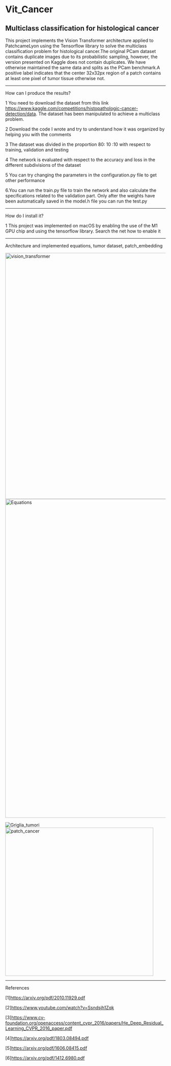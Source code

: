 # Vit_Cancer
Multiclass classification for histological cancer
-----------------------------------------------------------------------------------------------

This project implements the Vision Transformer architecture applied to PatchcameLyon using the Tensorflow library to solve the multiclass classification problem for histological cancer.The original PCam dataset contains duplicate images due to its probabilistic sampling, however, the version presented on Kaggle does not contain duplicates. We have otherwise maintained the same data and splits as the PCam benchmark.A positive label indicates that the center 32x32px region of a patch contains at least one pixel of tumor tissue otherwise not.

------------------------------------------------------------------------------------------------

How can I produce the results? 

1 You need to download the dataset from this link https://www.kaggle.com/competitions/histopathologic-cancer-detection/data. The dataset has been manipulated to achieve a multiclass problem.

2 Download the code I wrote and try to understand how it was organized by helping you with the comments

3 The dataset was divided in the proportion 80: 10 :10 with respect to training, validation and testing

4 The network is evaluated with respect to the accuracy and loss in the different subdivisions of the dataset

5 You can try changing the parameters in the configuration.py file to get other performance

6.You can run the train.py file to train the network and also calculate the specifications related to the validation part. Only after the weights have been automatically saved in the model.h file you can run the test.py

--------------------------------------------------------------------------------------------------

How do I install it?

1 This project was implemented on macOS by enabling the use of the M1 GPU chip and using the tensorflow library. Search the net how to enable it


--------------------------------------------------------------------------------------------------
Architecture and implemented equations, tumor dataset, patch_embedding

<img width="772" alt="vision_transformer" src="https://github.com/Reares94/VIT_Cancer/assets/93512390/fcaf5cb5-fc83-4ba3-b765-6dc91a654c3f">
<img width="1000" alt="Equations" src="https://github.com/Reares94/VIT_Cancer/assets/93512390/2d232279-d4b4-4207-ad16-d31160f22591">

![Griglia_tumori](https://github.com/Reares94/VIT_Cancer/assets/93512390/bb2abef8-408c-40a0-a906-c77555ca300f)
<img width="465" alt="patch_cancer" src="https://github.com/Reares94/VIT_Cancer/assets/93512390/5ed0fe8e-24c7-4dcb-8827-0d6dd34058c6">



--------------------------------------------------------------------------------------------------

References

[1]https://arxiv.org/pdf/2010.11929.pdf

[2]https://www.youtube.com/watch?v=Ssndsjh1Zqk

[3]https://www.cv-foundation.org/openaccess/content_cvpr_2016/papers/He_Deep_Residual_Learning_CVPR_2016_paper.pdf

[4]https://arxiv.org/pdf/1803.08494.pdf

[5]https://arxiv.org/pdf/1606.08415.pdf

[6]https://arxiv.org/pdf/1412.6980.pdf


